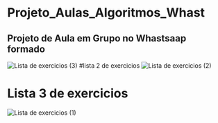 # Projeto_Aulas_Algoritmos_Whast
## Projeto de Aula em Grupo no Whastsaap formado
![Lista de exercicios  (3)](https://github.com/Genivaldo2230/Projeto_Aulas_Algoritmos_Whast/assets/99696430/d81e6185-81be-4c1c-a765-b82f58e7bdb5)
#lista 2 de exercicios
![Lista de exercicios  (2)](https://github.com/Genivaldo2230/Projeto_Aulas_Algoritmos_Whast/assets/99696430/264b93f8-7f92-42d1-b5d9-f9b399ae436a)

# Lista 3 de exercicios
![Lista de exercicios  (1)](https://github.com/Genivaldo2230/Projeto_Aulas_Algoritmos_Whast/assets/99696430/efb0a310-a7d7-4bf7-88e8-03a9632d5130)
